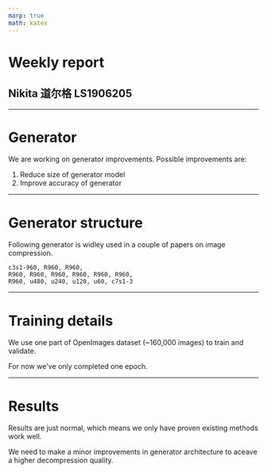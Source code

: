 ```yaml
---
marp: true
math: katex
---
```


<style>
div.twocols {
  margin-top: 35px;
  column-count: 2;
}
div.twocols p:first-child,
div.twocols h1:first-child,
div.twocols h2:first-child,
div.twocols ul:first-child,
div.twocols ul li:first-child,
div.twocols ul li p:first-child {
  margin-top: 0 !important;
}
div.twocols p.break {
  break-before: column;
  margin-top: 0;
}
</style>

# Weekly report

## Nikita 道尔格 LS1906205

---

# Generator

We are working on generator improvements. Possible improvements are:

1. Reduce size of generator model
2. Improve accuracy of generator

---

# Generator structure

Following generator is widley used in a couple of papers on image compression.

```
c3s1-960, R960, R960,
R960, R960, R960, R960, R960, R960,
R960, u480, u240, u120, u60, c7s1-3
```

---

# Training details

We use one part of OpenImages dataset (~160,000 images) to train and validate.

For now we've only completed one epoch.

---

# Results

Results are just normal, which means we only have proven existing methods work well.

We need to make a minor improvements in generator architecture to aceave a higher decompression quality.

